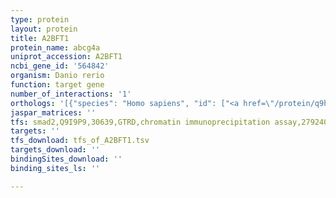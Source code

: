 ```yaml
---
type: protein
layout: protein
title: A2BFT1
protein_name: abcg4a
uniprot_accession: A2BFT1
ncbi_gene_id: '564842'
organism: Danio rerio
function: target gene
number_of_interactions: '1'
orthologs: '[{"species": "Homo sapiens", "id": ["<a href=\"/protein/q9h172\">Q9H172</a>"]}, {"species": "Mus musculus", "id": ["<a href=\"/protein/q91wa9\">Q91WA9</a>"]}, {"species": "Rattus norvegicus", "id": ["<a href=\"/protein/d3zcm3\">D3ZCM3</a>"]}, {"species": "Drosophila melanogaster", "id": ["A2RVF0"]}]'
jaspar_matrices: ''
tfs: smad2,Q9I9P9,30639,GTRD,chromatin immunoprecipitation assay,27924024%5Buid%5D,No
targets: ''
tfs_download: tfs_of_A2BFT1.tsv
targets_download: ''
bindingSites_download: ''
binding_sites_ls: ''

---
```

